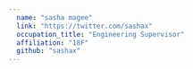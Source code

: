 ```yaml
---
  name: "sasha magee"
  link: "https://twitter.com/sashax"
  occupation_title: "Engineering Supervisor"
  affiliation: "18F"
  github: "sashax"
---
```

